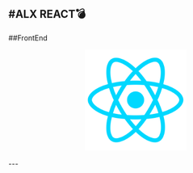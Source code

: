 #ALX REACT💣
---
##FrontEnd 

<p align="center">
  <img src="react.png" width="40%" alt="react"/>
</p>
---
